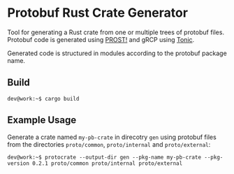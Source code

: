 # Protobuf Rust Crate Generator
Tool for generating a Rust crate from one or multiple trees of protobuf files.
Protobuf code is generated using [PROST!](https://github.com/danburkert/prost) and gRCP using [Tonic](https://github.com/hyperium/tonic).

Generated code is structured in modules according to the protobuf package name.

## Build
```console
dev@work:~$ cargo build
```

## Example Usage
Generate a crate named `my-pb-crate` in direcotry `gen`  using protobuf files from the directories `proto/common`, `proto/internal` and `proto/external`:
```console
dev@work:~$ protocrate --output-dir gen --pkg-name my-pb-crate --pkg-version 0.2.1 proto/common proto/internal proto/external
```